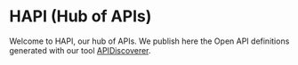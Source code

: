 # HAPI (Hub of APIs)
Welcome to HAPI, our hub of APIs. We publish here the Open API definitions generated with our tool [APIDiscoverer](http://https://github.com/SOM-Research/APIDiscoverer).
